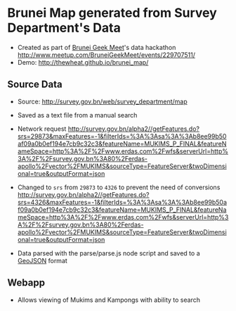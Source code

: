 # Brunei Map generated from Survey Department's Data

- Created as part of [Brunei Geek Meet](http://bruneigeekmeet.com)'s data hackathon http://www.meetup.com/BruneiGeekMeet/events/229707511/
- Demo: http://thewheat.github.io/brunei_map/

## Source Data
- Source: http://survey.gov.bn/web/survey_department/map
- Saved as a text file from a manual search
- Network request
http://survey.gov.bn/alpha2//getFeatures.do?srs=29873&maxFeatures=-1&filterIds=%3A%3Asa%3A%3Ab8ee99b50af09a0b0ef194e7cb9c32c3&featureName=MUKIMS_P_FINAL&featureNameSpace=http%3A%2F%2Fwww.erdas.com%2Fwfs&serverUrl=http%3A%2F%2Fsurvey.gov.bn%3A80%2Ferdas-apollo%2Fvector%2FMUKIMS&sourceType=FeatureServer&twoDimensional=true&outputFormat=json

- Changed to `srs` from `29873` to `4326` to prevent the need of conversions
http://survey.gov.bn/alpha2//getFeatures.do?srs=4326&maxFeatures=-1&filterIds=%3A%3Asa%3A%3Ab8ee99b50af09a0b0ef194e7cb9c32c3&featureName=MUKIMS_P_FINAL&featureNameSpace=http%3A%2F%2Fwww.erdas.com%2Fwfs&serverUrl=http%3A%2F%2Fsurvey.gov.bn%3A80%2Ferdas-apollo%2Fvector%2FMUKIMS&sourceType=FeatureServer&twoDimensional=true&outputFormat=json

- Data parsed with the parse/parse.js node script and saved to a [GeoJSON](http://geojson.org/) format

## Webapp
- Allows viewing of Mukims and Kampongs with ability to search

